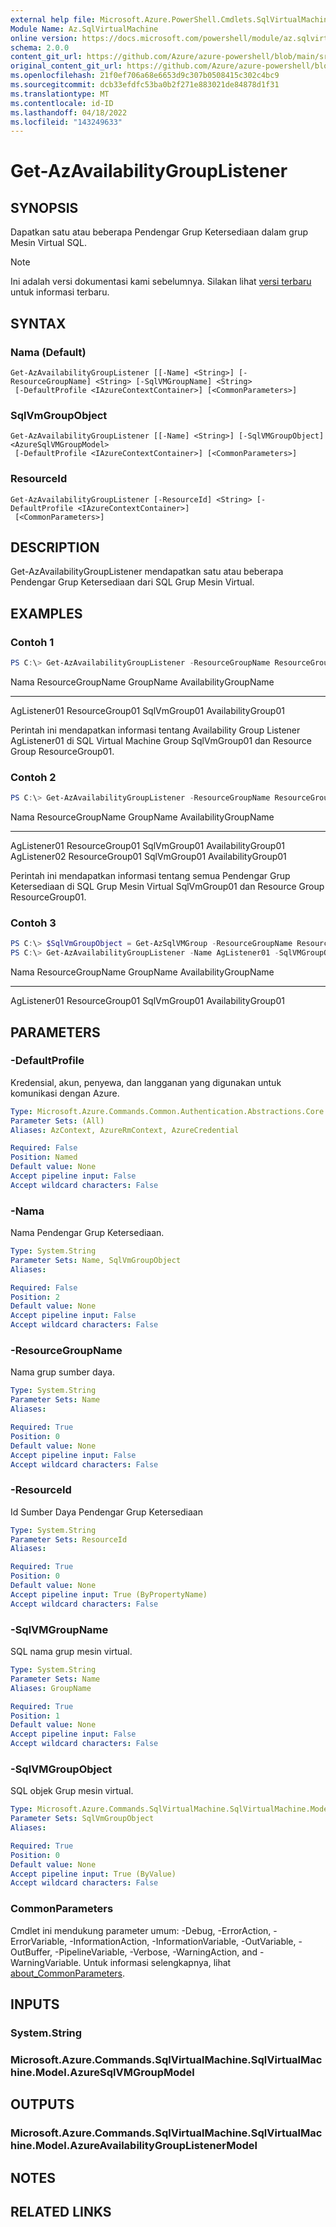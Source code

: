 ```yaml
---
external help file: Microsoft.Azure.PowerShell.Cmdlets.SqlVirtualMachine.dll-Help.xml
Module Name: Az.SqlVirtualMachine
online version: https://docs.microsoft.com/powershell/module/az.sqlvirtualmachine/get-azavailabilitygrouplistener
schema: 2.0.0
content_git_url: https://github.com/Azure/azure-powershell/blob/main/src/SqlVirtualMachine/SqlVirtualMachine/help/Get-AzAvailabilityGroupListener.md
original_content_git_url: https://github.com/Azure/azure-powershell/blob/main/src/SqlVirtualMachine/SqlVirtualMachine/help/Get-AzAvailabilityGroupListener.md
ms.openlocfilehash: 21f0ef706a68e6653d9c307b0508415c302c4bc9
ms.sourcegitcommit: dcb33efdfc53ba0b2f271e883021de84878d1f31
ms.translationtype: MT
ms.contentlocale: id-ID
ms.lasthandoff: 04/18/2022
ms.locfileid: "143249633"
---
```

# Get-AzAvailabilityGroupListener

## SYNOPSIS
Dapatkan satu atau beberapa Pendengar Grup Ketersediaan dalam grup Mesin Virtual SQL.

> [!NOTE]
>Ini adalah versi dokumentasi kami sebelumnya. Silakan lihat [versi terbaru](/powershell/module/az.sqlvirtualmachine/get-azavailabilitygrouplistener) untuk informasi terbaru.

## SYNTAX

### Nama (Default)
```
Get-AzAvailabilityGroupListener [[-Name] <String>] [-ResourceGroupName] <String> [-SqlVMGroupName] <String>
 [-DefaultProfile <IAzureContextContainer>] [<CommonParameters>]
```

### SqlVmGroupObject
```
Get-AzAvailabilityGroupListener [[-Name] <String>] [-SqlVMGroupObject] <AzureSqlVMGroupModel>
 [-DefaultProfile <IAzureContextContainer>] [<CommonParameters>]
```

### ResourceId
```
Get-AzAvailabilityGroupListener [-ResourceId] <String> [-DefaultProfile <IAzureContextContainer>]
 [<CommonParameters>]
```

## DESCRIPTION
Get-AzAvailabilityGroupListener mendapatkan satu atau beberapa Pendengar Grup Ketersediaan dari SQL Grup Mesin Virtual.

## EXAMPLES

### Contoh 1
```powershell
PS C:\> Get-AzAvailabilityGroupListener -ResourceGroupName ResourceGroup01 -SqlVMGroupName SqlVmGroup01 -Name AgListener01
```

Nama ResourceGroupName GroupName AvailabilityGroupName
----         ----------------- ---------    ---------------------
AgListener01 ResourceGroup01 SqlVmGroup01 AvailabilityGroup01

Perintah ini mendapatkan informasi tentang Availability Group Listener AgListener01 di SQL Virtual Machine Group SqlVmGroup01 dan Resource Group ResourceGroup01.

### Contoh 2
```powershell
PS C:\> Get-AzAvailabilityGroupListener -ResourceGroupName ResourceGroup01 -SqlVMGroupName SqlVmGroup01
```

Nama ResourceGroupName GroupName AvailabilityGroupName
----         ----------------- ---------    ---------------------
AgListener01 ResourceGroup01 SqlVmGroup01 AvailabilityGroup01 AgListener02 ResourceGroup01 SqlVmGroup01 AvailabilityGroup01

Perintah ini mendapatkan informasi tentang semua Pendengar Grup Ketersediaan di SQL Grup Mesin Virtual SqlVmGroup01 dan Resource Group ResourceGroup01.

### Contoh 3
```powershell
PS C:\> $SqlVmGroupObject = Get-AzSqlVMGroup -ResourceGroupName ResourceGroup01 -SqlVMGroupName SqlVmGroup01
PS C:\> Get-AzAvailabilityGroupListener -Name AgListener01 -SqlVMGroupObject $SqlVmGroupObject
```

Nama ResourceGroupName GroupName AvailabilityGroupName
----         ----------------- ---------    ---------------------
AgListener01 ResourceGroup01 SqlVmGroup01 AvailabilityGroup01

## PARAMETERS

### -DefaultProfile
Kredensial, akun, penyewa, dan langganan yang digunakan untuk komunikasi dengan Azure.

```yaml
Type: Microsoft.Azure.Commands.Common.Authentication.Abstractions.Core.IAzureContextContainer
Parameter Sets: (All)
Aliases: AzContext, AzureRmContext, AzureCredential

Required: False
Position: Named
Default value: None
Accept pipeline input: False
Accept wildcard characters: False
```

### -Nama
Nama Pendengar Grup Ketersediaan.

```yaml
Type: System.String
Parameter Sets: Name, SqlVmGroupObject
Aliases:

Required: False
Position: 2
Default value: None
Accept pipeline input: False
Accept wildcard characters: False
```

### -ResourceGroupName
Nama grup sumber daya.

```yaml
Type: System.String
Parameter Sets: Name
Aliases:

Required: True
Position: 0
Default value: None
Accept pipeline input: False
Accept wildcard characters: False
```

### -ResourceId
Id Sumber Daya Pendengar Grup Ketersediaan

```yaml
Type: System.String
Parameter Sets: ResourceId
Aliases:

Required: True
Position: 0
Default value: None
Accept pipeline input: True (ByPropertyName)
Accept wildcard characters: False
```

### -SqlVMGroupName
SQL nama grup mesin virtual.

```yaml
Type: System.String
Parameter Sets: Name
Aliases: GroupName

Required: True
Position: 1
Default value: None
Accept pipeline input: False
Accept wildcard characters: False
```

### -SqlVMGroupObject
SQL objek Grup mesin virtual.

```yaml
Type: Microsoft.Azure.Commands.SqlVirtualMachine.SqlVirtualMachine.Model.AzureSqlVMGroupModel
Parameter Sets: SqlVmGroupObject
Aliases:

Required: True
Position: 0
Default value: None
Accept pipeline input: True (ByValue)
Accept wildcard characters: False
```

### CommonParameters
Cmdlet ini mendukung parameter umum: -Debug, -ErrorAction, -ErrorVariable, -InformationAction, -InformationVariable, -OutVariable, -OutBuffer, -PipelineVariable, -Verbose, -WarningAction, and -WarningVariable. Untuk informasi selengkapnya, lihat [about_CommonParameters](http://go.microsoft.com/fwlink/?LinkID=113216).

## INPUTS

### System.String

### Microsoft.Azure.Commands.SqlVirtualMachine.SqlVirtualMachine.Model.AzureSqlVMGroupModel

## OUTPUTS

### Microsoft.Azure.Commands.SqlVirtualMachine.SqlVirtualMachine.Model.AzureAvailabilityGroupListenerModel

## NOTES

## RELATED LINKS
